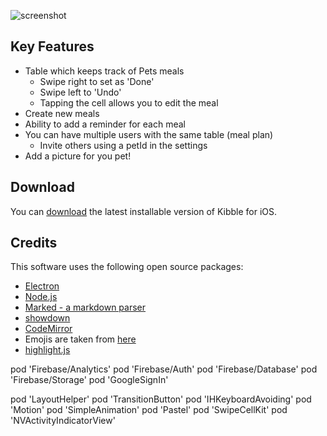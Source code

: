 ![screenshot](https://raw.githubusercontent.com/amitmerchant1990/electron-markdownify/master/app/img/markdownify.gif)

## Key Features

* Table which keeps track of Pets meals
  - Swipe right to set as 'Done'
  - Swipe left to 'Undo'
  - Tapping the cell allows you to edit the meal
* Create new meals
* Ability to add a reminder for each meal 
* You can have multiple users with the same table (meal plan)
  - Invite others using a petId in the settings 
* Add a picture for you pet!

## Download

You can [download](https://github.com/amitmerchant1990/electron-markdownify/releases/tag/v1.2.0) the latest installable version of Kibble for iOS.

## Credits

This software uses the following open source packages:

- [Electron](http://electron.atom.io/)
- [Node.js](https://nodejs.org/)
- [Marked - a markdown parser](https://github.com/chjj/marked)
- [showdown](http://showdownjs.github.io/showdown/)
- [CodeMirror](http://codemirror.net/)
- Emojis are taken from [here](https://github.com/arvida/emoji-cheat-sheet.com)
- [highlight.js](https://highlightjs.org/)


pod 'Firebase/Analytics'
pod 'Firebase/Auth'
pod 'Firebase/Database'
pod 'Firebase/Storage'
pod 'GoogleSignIn'

pod 'LayoutHelper'
pod 'TransitionButton'
pod 'IHKeyboardAvoiding'
pod 'Motion'
pod 'SimpleAnimation'
pod 'Pastel'
pod 'SwipeCellKit'
pod 'NVActivityIndicatorView'
